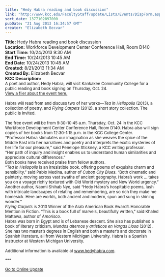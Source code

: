 ```yaml
---
title: "Hedy Habra reading and book discussion"
link: "http://www.kcc.edu/FacultyStaff/update/Lists/Events/DispForm.aspx?ID=429"
sort_date: 1377102897000
pubDate: "21 Aug 2013 16:34:57 GMT"
creator: "Elizabeth Becvar"
---
```


<div><b>Title:</b> Hedy Habra reading and book discussion</div>
<div><b>Location:</b> Workforce Development Center Conference Hall, Room D140</div>
<div><b>Start Time:</b> 10/24/2013 9:30 AM</div>
<div><b>End Time:</b> 10/24/2013 10:45 AM</div>
<div><b>End Date:</b> 10/24/2013 10:45 AM</div>
<div><b>Created:</b> 8/21/2013 11:34 AM</div>
<div><b>Created By:</b> Elizabeth Becvar</div>
<div><b>KCC Description:</b> <div class="ExternalClassFAA766C3B5A64639A55DA2FE32CF348A">
<div><font size="2">
<div>A poet and author, Hedy Habra, will visit Kankakee Community College for a public reading and book signing on Thursday, Oct. 24.</div>
<div></div>
<div><a href="/Documents/Hedy-Habra-visit-flier-with-quote.pdf">View a flier about the event here.</a></div>
<div><br />Habra will read from and discuss two of her works—<em>Tea in Heliopolis </em>(2013), a collection of poetry, and <em>Flying Carpets </em>(2012), a short story collection. The public is invited.</div>
<div><br />The free event will be from 9:30-10:45 a.m. Thursday, Oct. 24 in the KCC Workforce Development Center Conference Hall, Room D140. Habra also will sign copies of her books from 12:30-1:15 p.m. in the KCC College Center.<br /></div>
<div></div>
<div>“Professor Habra stimulates our imagination as she weaves the spice of the Middle East into her narratives and poetry and interprets the exotic mysteries of her life for our pleasure,” said Penelope Stickney, a KCC writing professor. </div>
<div></div>
<div>“Her path of inquiry and insight enables us to understand human similarities and appreciate cultural differences.”<br /></div>
<div></div>
<div>Both books have received praise from fellow authors.<br /></div>
<div>“<em>Tea in Heliopolis</em> is an irresistible book, offering poems of exquisite charm and sensibility,” said Pablo Medina, author of <em>Cubop City Blues</em>. “Both cinematic and painterly, moving across vast swaths of ancient geography. Habra’s work ... takes you on a voyage richly textured with Old World mystery and New World urgency.”<br /></div>
<div></div>
<div>Another author, Naomi Shihab Nye, said “Hedy Habra's hospitable poems, lush with intricate landscapes of relating and remembering, are so rich they make me homesick. Here are worlds, both ancient and modern, spun and sung in shining wonder.”<br /></div>
<div><em></em></div>
<div><em>Flying Carpets</em> is 2013 Winner of the Arab American Book Award’s Honorable Mention in Fiction. “This is a book full of marvels, beautifully written,” said Khaled Mattawa, author of <em>Amorisco</em>.<br /></div>
<div></div>
<div>Habra was born in Egypt and is of Lebanese descent. She also has published a book of literary criticism, <em>Mundos alternos y artísticos en Vargas Llosa </em>(2012). She has two master’s degrees in English and both a master’s and doctorate in Spanish literature, all from Western Michigan University. Habra is a Spanish instructor at Western Michigan University. </div>
<div><br />Additional information is available at <a href="http://www.hedyhabra.com/">www.hedyhabra.com</a>.</div></font></div><font size="2"></font></div>
<p><font size="2">***</font></p>
<p><font size="2"><a href="/FacultyStaff/update/Pages/dailyupdate.aspx">Go to Online Update</a></font></p>
<p><font size="2"> </p>
<div class="ExternalClassFAA766C3B5A64639A55DA2FE32CF348A"><br /></div></font></div>
